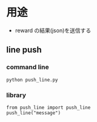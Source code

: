 # 用途
- reward の結果(json)を送信する

## line push
### command line
```
python push_line.py
```

### library
```
from push_line import push_line
push_line("message")
```
